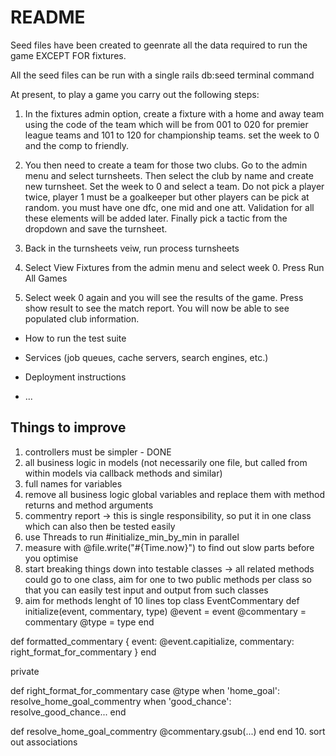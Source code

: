 # README

Seed files have been created to geenrate all the data required to run the game EXCEPT FOR fixtures.

All the seed files can be run with a single rails db:seed terminal command

At present, to play a game you carry out the following steps:

1. In the fixtures admin option, create a fixture with a home and away team using the code of the team which will be from 001 to 020 for premier league teams and 101 to 120 for championship teams.  set the week to 0 and the comp to friendly.

2. You then need to create a team for those two clubs.  Go to the admin menu and select turnsheets.  Then select the club by name and create new turnsheet.   Set the week to 0 and select a team.  Do not pick a player twice, player 1 must be a goalkeeper but other players can be pick at random.  you must have one dfc, one mid and one att.  Validation for all these elements will be added later.  Finally pick a tactic from the dropdown and save the turnsheet.

3. Back in the turnsheets veiw, run process turnsheets

4. Select View Fixtures from the admin menu and select week 0.  Press Run All Games

5. Select week 0 again and you will see the results of the game.  Press show result to see the match report.  You will now be able to see populated club information.
* How to run the test suite

* Services (job queues, cache servers, search engines, etc.)

* Deployment instructions

* ...


## Things to improve

1. controllers must be simpler - DONE
2. all business logic in models (not necessarily one file, but called from within models via callback methods and similar)
3. full names for variables
4. remove all business logic global variables and replace them with method returns and method arguments
5. commentry report -> this is single responsibility, so put it in one class which can also then be tested easily
6. use Threads to run #initialize_min_by_min in parallel
7. measure with @file.write("#{Time.now}") to find out slow parts before you optimise
8. start breaking things down into testable classes -> all related methods could go to one class, aim for one to two public methods per class so that you can easily test input and output from such classes
9. aim for methods lenght of 10 lines top
class EventCommentary
  def initialize(event, commentary, type)
    @event = event
    @commentary = commentary
    @type = type
  end

  def formatted_commentary
    {
      event: @event.capitialize,
      commentary: right_format_for_commentary
    }
  end

  private

  def right_format_for_commentary
    case @type
    when 'home_goal': resolve_home_goal_commentry
    when 'good_chance': resolve_good_chance...
  end

  def resolve_home_goal_commentry
    @commentary.gsub(...)
  end
end
10. sort out associations
